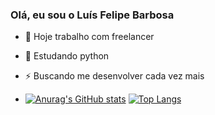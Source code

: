 ### Olá, eu sou o Luís Felipe Barbosa 

- 🔭 Hoje trabalho com freelancer
- 🌱 Estudando python
- ⚡ Buscando me desenvolver cada vez mais

- [![Anurag's GitHub stats](https://github-readme-stats.vercel.app/api?username=luisfelipesb9&theme=merko&hide=prs,issues)](https://github.com/anuraghazra/github-readme-stats)  [![Top Langs](https://github-readme-stats.vercel.app/api/top-langs/?username=luisfelipesb9&theme=merko)](https://github.com/anuraghazra/github-readme-stats)
 ##
  
          
               
